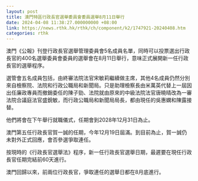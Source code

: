 ```yaml
---
layout: post
title: 澳門特區行政長官選舉委員會委員選舉8月11日舉行
date: 2024-04-08 11:38:27.000000000 +08:00
link: https://news.rthk.hk/rthk/ch/component/k2/1747921-20240408.htm
categories: rthk
---
```


澳門《公報》刊登行政長官選舉管理委員會5名成員名單，同時可以投票選出行政長官的400名選舉委員會委員的選舉會在8月11日舉行，意味正式展開新一任行政長官的選舉程序。

選管會五名成員包括，由終審法院法官宋敏莉繼續做主席，其他4名成員仍然分別來自檢察院、法院和行政公職局和新聞局。只是助理檢察長由米萬英代替上一屆因出任廉政專員而撤銷委任的陳子勁、法院就由原來的中級法院法官唐曉晴改為一審法院合議庭法官盛銳敏，而行政公職局和新聞局局長，都由現任的吳惠嫻和陳露接替。

他們將會在下午舉行就職儀式，任期會到2028年12月31日為止。

澳門第五任行政長官賀一誠的任期，今年12月19日屆滿。到目前為止，賀一誠仍未對外正式回應，會否參選爭取連任。

按現時的《行政長官選舉法》程序，新一任行政長官選舉日期，最遲要在現任行政長官任期完結前60天進行。

澳門回歸以來，前兩位行政長官，爭取連任的選舉日都在8月底進行。

